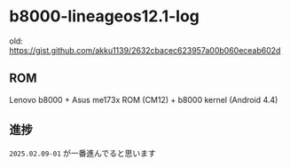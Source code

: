 # b8000-lineageos12.1-log
old: https://gist.github.com/akku1139/2632cbacec623957a00b060eceab602d

## ROM

Lenovo b8000 + Asus me173x ROM (CM12) + b8000 kernel (Android 4.4)

## 進捗

`2025.02.09-01` が一番進んでると思います
